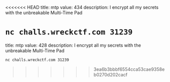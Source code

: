 <<<<<<< HEAD
title: mtp
value: 434
description: I encrypt all my secrets with the unbreakable Multi-Time Pad

`nc challs.wreckctf.com 31239`
=======
title: mtp
value: 428
description: I encrypt all my secrets with the unbreakable Multi-Time Pad

`nc challs.wreckctf.com 31239`
>>>>>>> 3ea6b3bbbf6554cca53cae9358eb0270d202cacf
